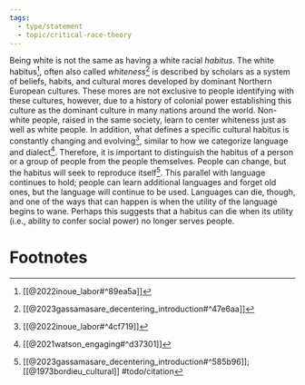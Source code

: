 ```yaml
---
tags: 
  - type/statement
  - topic/critical-race-theory 
---
```

Being white is not the same as having a white racial *habitus*. The white habitus[^2], often also called *whiteness*[^1] is described by scholars as a system of beliefs, habits, and cultural mores developed by dominant Northern European cultures. These mores are not exclusive to people identifying with these cultures, however, due to a history of colonial power establishing this culture as the dominant culture in many nations around the world. Non-white people, raised in the same society, learn to center whiteness just as well as white people. In addition, what defines a specific cultural habitus is constantly changing and evolving[^3], similar to how we categorize language and dialect[^4]. Therefore, it is important to distinguish the habitus of a person or a group of people from the people themselves. People can change, but the habitus will seek to reproduce itself[^5]. This parallel with language continues to hold; people can learn additional languages and forget old ones, but the language will continue to be used. Languages can die, though, and one of the ways that can happen is when the utility of the language begins to wane. Perhaps this suggests that a habitus can die when its utility (i.e., ability to confer social power) no longer serves people.
# Footnotes

[^1]: [[@2023gassamasare_decentering_introduction#^47e6aa]] 
[^2]: [[@2022inoue_labor#^89ea5a]]
[^3]: [[@2022inoue_labor#^4cf719]]
[^4]: [[@2021watson_engaging#^d37301]]
[^5]: [[@2023gassamasare_decentering_introduction#^585b96]]; [[@1973bordieu_cultural]] #todo/citation